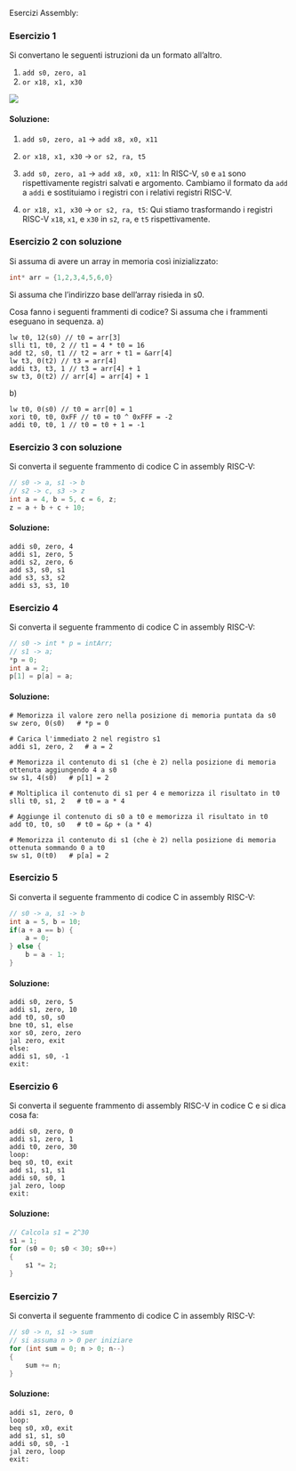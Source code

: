 Esercizi Assembly:

### Esercizio 1

Si convertano le seguenti istruzioni da un formato all’altro.

1. `add s0, zero, a1`
2. `or x18, x1, x30`

![](C:\Users\baleo\Pictures\GitUni\imagesMarkText\2024-04-25-11-13-34-image.png)

#### Soluzione:

1. `add s0, zero, a1` → `add x8, x0, x11`

2. `or x18, x1, x30` → `or s2, ra, t5`

3. `add s0, zero, a1` → `add x8, x0, x11`: In RISC-V, `s0` e `a1` sono rispettivamente registri salvati e argomento. Cambiamo il formato da `add` a `addi` e sostituiamo i registri con i relativi registri RISC-V.

4. `or x18, x1, x30` → `or s2, ra, t5`: Qui stiamo trasformando i registri RISC-V `x18`, `x1`, e `x30` in `s2`, `ra`, e `t5` rispettivamente.

### Esercizio 2 con soluzione

Si assuma di avere un array in memoria così inizializzato:

```c
int* arr = {1,2,3,4,5,6,0}
```

Si assuma che l’indirizzo base dell’array risieda in s0.

Cosa fanno i seguenti frammenti di codice? Si assuma che i frammenti eseguano in sequenza.
a)

```assembly
lw t0, 12(s0) // t0 = arr[3]
slli t1, t0, 2 // t1 = 4 * t0 = 16
add t2, s0, t1 // t2 = arr + t1 = &arr[4]
lw t3, 0(t2) // t3 = arr[4]
addi t3, t3, 1 // t3 = arr[4] + 1
sw t3, 0(t2) // arr[4] = arr[4] + 1
```

b)

```assembly
lw t0, 0(s0) // t0 = arr[0] = 1
xori t0, t0, 0xFF // t0 = t0 ^ 0xFFF = -2
addi t0, t0, 1 // t0 = t0 + 1 = -1
```

### Esercizio 3 con soluzione

Si converta il seguente frammento di codice C in assembly RISC-V:

```c
// s0 -> a, s1 -> b
// s2 -> c, s3 -> z
int a = 4, b = 5, c = 6, z;
z = a + b + c + 10;
```

#### Soluzione:

```assembly
addi s0, zero, 4
addi s1, zero, 5
addi s2, zero, 6
add s3, s0, s1
add s3, s3, s2
addi s3, s3, 10
```

### Esercizio 4

Si converta il seguente frammento di codice C in assembly RISC-V:

```c
// s0 -> int * p = intArr;
// s1 -> a;
*p = 0;
int a = 2;
p[1] = p[a] = a;
```

#### Soluzione:

```assembly
# Memorizza il valore zero nella posizione di memoria puntata da s0
sw zero, 0(s0)   # *p = 0

# Carica l'immediato 2 nel registro s1
addi s1, zero, 2   # a = 2

# Memorizza il contenuto di s1 (che è 2) nella posizione di memoria ottenuta aggiungendo 4 a s0
sw s1, 4(s0)   # p[1] = 2

# Moltiplica il contenuto di s1 per 4 e memorizza il risultato in t0
slli t0, s1, 2   # t0 = a * 4

# Aggiunge il contenuto di s0 a t0 e memorizza il risultato in t0
add t0, t0, s0   # t0 = &p + (a * 4)

# Memorizza il contenuto di s1 (che è 2) nella posizione di memoria ottenuta sommando 0 a t0
sw s1, 0(t0)   # p[a] = 2
```

### Esercizio 5

Si converta il seguente frammento di codice C in assembly RISC-V:

```c
// s0 -> a, s1 -> b
int a = 5, b = 10;
if(a + a == b) {
    a = 0;
} else {
    b = a - 1;
}
```

#### Soluzione:

```assembly
addi s0, zero, 5
addi s1, zero, 10
add t0, s0, s0
bne t0, s1, else
xor s0, zero, zero
jal zero, exit
else:
addi s1, s0, -1
exit:
```

### Esercizio 6

Si converta il seguente frammento di assembly RISC-V in codice C e si dica cosa fa:

```assembly
addi s0, zero, 0
addi s1, zero, 1
addi t0, zero, 30
loop:
beq s0, t0, exit
add s1, s1, s1
addi s0, s0, 1
jal zero, loop
exit:
```

#### Soluzione:

```c
// Calcola s1 = 2^30
s1 = 1;
for (s0 = 0; s0 < 30; s0++)
{
    s1 *= 2;
}
```

### Esercizio 7

Si converta il seguente frammento di codice C in assembly RISC-V:

```c
// s0 -> n, s1 -> sum
// si assuma n > 0 per iniziare
for (int sum = 0; n > 0; n--)
{
    sum += n;
}
```



#### Soluzione:

```assembly
addi s1, zero, 0
loop:
beq s0, x0, exit
add s1, s1, s0
addi s0, s0, -1
jal zero, loop
exit:
```
